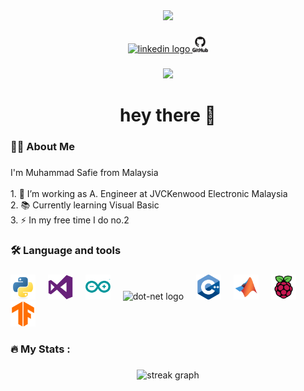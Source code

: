 <div align="center">
  <img height="150" src="https://camo.githubusercontent.com/62da68eb62b1e5f175f7d1f0191dd89a653d7908feb22d37d4a0ab07365d6791/68747470733a2f2f6d656469612e67697068792e636f6d2f6d656469612f4d3967624264396e6244724f5475314d71782f67697068792e676966"  />
</div>

###

<div align="center">
  <a href="https://my.linkedin.com/in/muhammad-safie-a019a220a?trk=people-guest_people_search-card"> <img src="https://img.shields.io/static/v1?message=LinkedIn&logo=linkedin&label=&color=0077B5&logoColor=white&labelColor=&style=for-the-badge" height="25" alt="linkedin logo"  /> </a>
  <a href="https://github.com/xhohoho/"> <img src="https://github.com/devicons/devicon/blob/v2.15.1/icons/github/github-original-wordmark.svg" height="25" alt="linkedin logo"  /> </a>
</div>

###

<div align="center">
  <img src="https://visitor-badge.laobi.icu/badge?page_id=xhohoho.xhohoho&"  />
</div>

###

<h1 align="center">hey there 👋</h1>

###

<h3 align="left">👩‍💻  About Me</h3>

###

<p align="left">I'm Muhammad Safie from Malaysia<br><br>1. 🔭 I’m working as A. Engineer at JVCKenwood Electronic Malaysia<br>2. 📚 Currently learning Visual Basic<br>3. ⚡ In my free time I do no.2</p>

###

<h3 align="left">🛠 Language and tools</h3>

###

<div align="left">
  <img src="https://github.com/devicons/devicon/blob/v2.15.1/icons/python/python-original.svg" height="40" alt="go logo"  />
  <img width="12" />
  <img src="https://github.com/devicons/devicon/blob/v2.15.1/icons/visualstudio/visualstudio-plain.svg" height="40" alt="rust logo"  />
  <img width="12" />
  <img src="https://github.com/devicons/devicon/blob/v2.15.1/icons/arduino/arduino-original.svg" height="40" alt="ruby logo"  />
  <img width="12" />
  <img src="https://cdn.jsdelivr.net/gh/devicons/devicon/icons/dot-net/dot-net-original.svg" height="40" alt="dot-net logo"  />
  <img width="12" />
  <img src="https://github.com/devicons/devicon/blob/v2.15.1/icons/cplusplus/cplusplus-original.svg" height="40" alt="firebase logo"  />
  <img width="12" />
  <img src="https://github.com/devicons/devicon/blob/v2.15.1/icons/matlab/matlab-original.svg" height="40" alt="amazonwebservices logo"  />
  <img width="12" />
  <img src="https://github.com/devicons/devicon/blob/v2.15.1/icons/raspberrypi/raspberrypi-original.svg" height="40" alt="circleci logo"  />
  <img width="12" />
  <img src="https://github.com/devicons/devicon/blob/v2.15.1/icons/tensorflow/tensorflow-original.svg" height="40" alt="kubernetes logo"  />
  <img width="12" />
  <!--<img src="https://cdn.jsdelivr.net/gh/devicons/devicon/icons/docker/docker-original.svg" height="40" alt="docker logo"  /> -->
</div>

###

<h3 align="left">🔥   My Stats :</h3>

###

<div align="center">
  <img src="https://streak-stats.demolab.com?user=xhohoho&locale=en&mode=daily&theme=dark&hide_border=false&border_radius=5&order=3" height="220" alt="streak graph"  />
</div>

###
